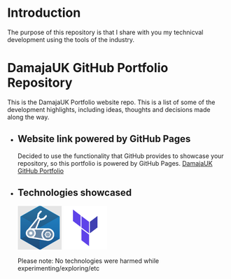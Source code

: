 # Introduction

The purpose of this repository is that I share with you my technicval development using the tools of the industry.

# DamajaUK GitHub Portfolio Repository

This is the DamajaUK Portfolio website repo.
This is a list of some of the development highlights, including ideas, thoughts and decisions made along the way.

- ## Website link powered by GitHub Pages

  Decided to use the functionality that GitHub provides to showcase your repository, so this portfolio is powered by GitHub Pages.
  [DamajaUK GitHub Portfolio](https://d4majauk.github.io/Portfolio/)

- ## Technologies showcased

  <p>
    <img src="images/bicep.png" width="100" height="100" />
    <img src="images/terraform.png" width="100" height="100" />
  </p>

  Please note: No technologies were harmed while experimenting/exploring/etc

